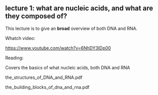 lecture 1: what are nucleic acids, and what are they composed of?
---------

This lecture is to give an **broad** overview of both DNA and RNA. 



Whatch video:

https://www.youtube.com/watch?v=6NhDY3IDp00



Reading:

Covers the basics of what nucleic acids, both DNA and RNA

the_structures_of_DNA_and_RNA.pdf

the_building_blocks_of_dna_and_rna.pdf





